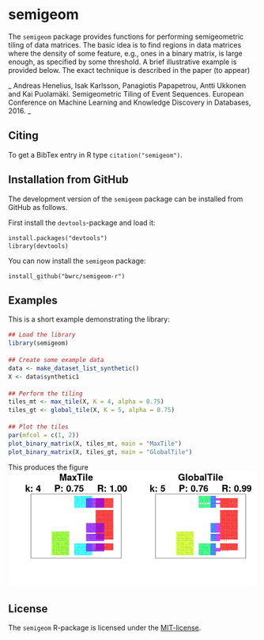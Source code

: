 semigeom
=========

The `semigeom` package provides functions for performing semigeometric tiling of data matrices. The basic idea is to find regions in data matrices where the density of some feature, e.g., ones in a binary matrix, is large enough, as specified by some threshold. A brief illustrative example is provided below. The exact technique is described in the paper (to appear)

_
Andreas Henelius, Isak Karlsson, Panagiotis Papapetrou, Antti Ukkonen and Kai Puolamäki. Semigeometric Tiling of Event Sequences. European Conference on Machine Learning and Knowledge Discovery in Databases, 2016.
_

Citing
------
To get a BibTex entry in R type `citation("semigeom")`.


Installation from GitHub
-----------------------
The development version of the `semigeom` package can be installed from GitHub as follows.

First install the `devtools`-package and load it:
```
install.packages("devtools")
library(devtools)
```

You can now install the `semigeom` package:
```
install_github("bwrc/semigeom-r")
```



Examples
---------
This is a short example demonstrating the library:

```R
## Load the library
library(semigeom)

## Create some example data
data <- make_dataset_list_synthetic()
X <- data$synthetic1

## Perform the tiling
tiles_mt <- max_tile(X, K = 4, alpha = 0.75)
tiles_gt <- global_tile(X, K = 5, alpha = 0.75)

## Plot the tiles
par(mfcol = c(1, 2))
plot_binary_matrix(X, tiles_mt, main = "MaxTile")
plot_binary_matrix(X, tiles_gt, main = "GlobalTile")
```

This produces the figure
![Tiles](semigeom_example.png)


License
-------
The `semigeom` R-package is licensed under the [MIT-license](http://opensource.org/licenses/MIT).
